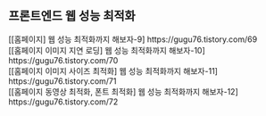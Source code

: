 <h2>프론트엔드 웹 성능 최적화</h2>
[[홈페이지] 웹 성능 최적화까지 해보자-9] https://gugu76.tistory.com/69 <br />
[[홈페이지 이미지 지연 로딩] 웹 성능 최적화까지 해보자-10] https://gugu76.tistory.com/70 <br />
[[홈페이지 이미지 사이즈 최적화] 웹 성능 최적화까지 해보자-11] https://gugu76.tistory.com/71 <br />
[[홈페이지 동영상 최적화, 폰트 최적화] 웹 성능 최적화까지 해보자-12] https://gugu76.tistory.com/72 <br />
